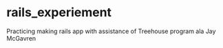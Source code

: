 # rails_experiement
Practicing  making rails app with assistance of Treehouse program ala Jay McGavren
